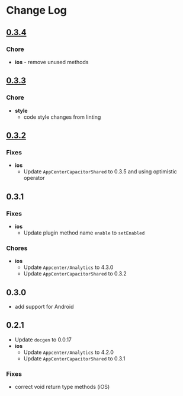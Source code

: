 # Change Log

## [0.3.4](https://github.com/capacitor-community/appcenter-sdk-capacitor/compare/@capacitor-community/appcenter-analyics@0.3.3...@capacitor-community/appcenter-analyics@0.3.4)

### Chore

* **ios** - remove unused methods

## [0.3.3](https://github.com/capacitor-community/appcenter-sdk-capacitor/compare/@capacitor-community/appcenter-analyics@0.3.2...@capacitor-community/appcenter-analyics@0.3.3)

### Chore

* **style**
  * code style changes from linting

## [0.3.2](https://github.com/capacitor-community/appcenter-sdk-capacitor/compare/@capacitor-community/appcenter-analyics@0.3.1...@capacitor-community/appcenter-analyics@0.3.2)

### Fixes

* **ios**
  * Update `AppCenterCapacitorShared` to 0.3.5 and using optimistic operator

## 0.3.1

### Fixes

* **ios**
  * Update plugin method name `enable` to `setEnabled`

### Chores
 
* **ios**
  * Update `Appcenter/Analytics` to 4.3.0
  * Update `AppCenterCapacitorShared` to 0.3.2

## 0.3.0

* add support for Android

## 0.2.1

* Update `docgen` to 0.0.17
* **ios**
  * Update `Appcenter/Analytics` to 4.2.0
  * Update `AppCenterCapacitorShared` to 0.3.1

### Fixes
 * correct void return type methods (iOS)